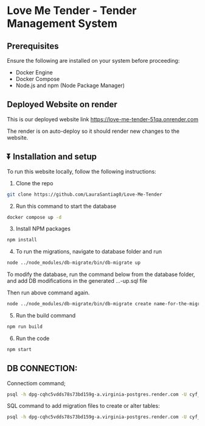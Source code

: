 # Love Me Tender - Tender Management System

## Prerequisites

Ensure the following are installed on your system before proceeding:

- Docker Engine
- Docker Compose
- Node.js and npm (Node Package Manager)

## Deployed Website on render

This is our deployed website link https://love-me-tender-51qa.onrender.com

The render is on auto-deploy so it should render new changes to the website.

## ⏬ Installation and setup

To run this website locally, follow the following instructions:

1. Clone the repo

```sh
git clone https://github.com/LauraSantiag0/Love-Me-Tender
```

2. Run this command to start the database

```sh
docker compose up -d
```

3. Install NPM packages

```sh
npm install
```

4. To run the migrations, navigate to database folder and run

```sh
node ../node_modules/db-migrate/bin/db-migrate up
```

To modify the database, run the command below from the database folder, and add DB modifications in the generated ...-up.sql file

Then run above command again.

```sh
node ../node_modules/db-migrate/bin/db-migrate create name-for-the-migration --sql-file
```

5. Run the build command

```sh
npm run build
```

6. Run the code

```sh
npm start
```

## DB CONNECTION:

Connectiom command;

```sh
psql -h dpg-cqhc5vdds78s73bd159g-a.virginia-postgres.render.com -U cyf_tms_user -d cyf_tms
```

SQL command to add migration files to create or alter tables:

```sh
psql -h dpg-cqhc5vdds78s73bd159g-a.virginia-postgres.render.com -U cyf_tms_user -d cyf_tms -f <migrationfilename>
```

